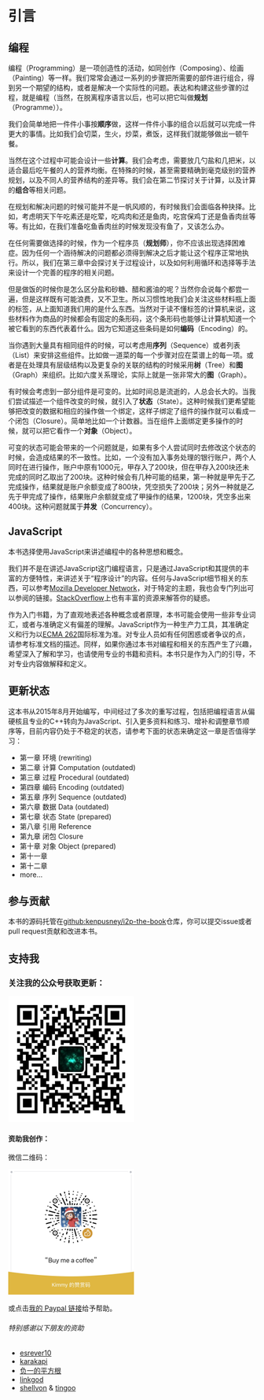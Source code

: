 # 引言

## 编程

编程（Programming）是一项创造性的活动，如同创作（Composing）、绘画（Painting）等一样。我们常常会通过一系列的步骤把所需要的部件进行组合，得到另一个期望的结构，或者是解决一个实际性的问题。表达和构建这些步骤的过程，就是编程（当然，在脱离程序语言以后，也可以把它叫做**规划**（Programme））。

我们会简单地把一件件小事按**顺序**做，这样一件件小事的组合以后就可以完成一件更大的事情。比如我们会切菜，生火，炒菜，煮饭，这样我们就能够做出一顿午餐。

当然在这个过程中可能会设计一些**计算**。我们会考虑，需要放几勺盐和几把米，以适合最后吃午餐的人的营养均衡。在特殊的时候，甚至需要精确到毫克级别的营养规划，以及不同人的营养结构的差异等。我们会在第二节探讨关于计算，以及计算的**组合**等相关问题。

在规划和解决问题的时候可能并不是一帆风顺的，有时候我们会面临各种抉择。比如，考虑明天下午吃素还是吃荤，吃鸡肉和还是鱼肉，吃宫保鸡丁还是鱼香肉丝等等。有比如，在我们准备吃鱼香肉丝的时候发现没有鱼了，又该怎么办。

在任何需要做选择的时候，作为一个程序员（**规划师**），你不应该出现选择困难症。因为任何一个涵待解决的问题都必须得到解决之后才能让这个程序正常地执行。所以，我们在第三章中会探讨关于过程设计，以及如何利用循环和选择等手法来设计一个完善的程序的相关问题。

但是做饭的时候你是怎么区分盐和砂糖、醋和酱油的呢？当然你会说每个都尝一遍，但是这样既有可能浪费，又不卫生。所以习惯性地我们会关注这些材料瓶上面的标签，从上面知道我们用的是什么东西。当然对于读不懂标签的计算机来说，这些材料作为商品的时候都会有固定的条形码，这个条形码也能够让计算机知道一个被它看到的东西代表着什么。因为它知道这些条码是如何**编码**（Encoding）的。

当你遇到大量具有相同组件的时候，可以考虑用**序列**（Sequence）或者列表（List）来安排这些组件。比如做一道菜的每一个步骤对应在菜谱上的每一项。或者是在处理具有层级结构以及更复杂的关联的结构的时候采用**树**（Tree）和**图**（Graph）来组织。比如六度关系理论，实际上就是一张非常大的**图**（Graph）。

有时候会考虑到一部分组件是可变的。比如时间总是流逝的，人总会长大的。当我们尝试描述一个组件改变的时候，就引入了**状态**（State）。这种时候我们更希望能够把改变的数据和相应的操作做一个绑定，这样子绑定了组件的操作就可以看成一个闭包（Closure）。简单地比如一个计数器。当在组件上面绑定更多操作的时候，就可以把它看作一个**对象**（Object）。

可变的状态可能会带来的一个问题就是，如果有多个人尝试同时去修改这个状态的时候，会造成结果的不一致性。比如，一个没有加入事务处理的银行账户，两个人同时在进行操作，账户中原有1000元，甲存入了200块，但在甲存入200块还未完成的同时乙取出了200块。这种时候会有几种可能的结果，第一种就是甲先于乙完成操作，结果就是账户余额变成了800块，凭空损失了200块；另外一种就是乙先于甲完成了操作，结果账户余额就变成了甲操作的结果，1200块，凭空多出来400块。这种问题就属于**并发**（Concurrency）。

## JavaScript

本书选择使用JavaScript来讲述编程中的各种思想和概念。

我们并不是在讲述JavaScript这门编程语言，只是通过JavaScript和其提供的丰富的方便特性，来讲述关于“程序设计”的内容。任何与JavaScript细节相关的东西，可以参考[Mozilla Developer Network](https://developer.mozilla.org/zh-CN/docs/Web/JavaScript)，对于特定的主题，我也会专门列出可以参阅的链接。[StackOverflow](http://stackoverflow.com/questions/tagged/javascript)上也有丰富的资源来解答你的疑惑。

作为入门书籍，为了直观地表述各种概念或者原理，本书可能会使用一些非专业词汇，或者与准确定义有偏差的理解。JavaScript作为一种生产力工具，其准确定义和行为以[ECMA 262](https://tc39.es/ecma262/)国际标准为准。对专业人员如有任何困惑或者争议的点，请参考标准文档的描述。同样，如果你通过本书对编程和相关的东西产生了兴趣，希望深入了解和学习，也请使用专业的书籍和资料。本书只是作为入门的引导，不对专业内容做解释和定义。

## 更新状态

这本书从2015年8月开始编写，中间经过了多次的重写过程，包括把编程语言从偏硬核且专业的C++转向为JavaScript、引入更多资料和练习、增补和调整章节顺序等，目前内容仍处于不稳定的状态，请参考下面的状态来确定这一章是否值得学习：

* 第一章 环境 \(rewriting\)
* 第二章 计算 Computation \(outdated\)
* 第三章 过程 Procedural \(outdated\)
* 第四章 编码 Encoding \(outdated\)
* 第五章 序列 Sequence \(outdated\)
* 第六章 数据 Data \(outdated\)
* 第七章 状态 State \(prepared\)
* 第八章 引用 Reference
* 第九章 闭包 Closure
* 第十章 对象 Object \(prepared\)
* 第十一章
* 第十二章
* more...

## 参与贡献

本书的源码托管在[github:kenpusney/i2p-the-book](https://github.com/kenpusney/i2p-the-book)仓库，你可以提交issue或者pull request贡献和改进本书。

## 支持我

### 关注我的公众号获取更新：

<img alt="微信公众号" src="./res/images/wechat-mp-qrcode.jpg" width="256"/>

#### 资助我创作：

微信二维码：

<img alt="Buy me a coffee" src="./res/images/wechat-pay-qrcode.jpg" width="256"/>


或点击[我的 Paypal 链接](http://paypal.me/kenpusney)给予帮助。

###### 特别感谢以下朋友的资助

  - [esrever10](https://github.com/esrever10)
  - [karakapi](https://github.com/karakapi)
  - [负一的平方根](http://sqrt-1.me)
  - [linkgod](http://www.linkgod.net)
  - [shellvon](https://github.com/shellvon) & [tingoo](https://github.com/tingoo)

